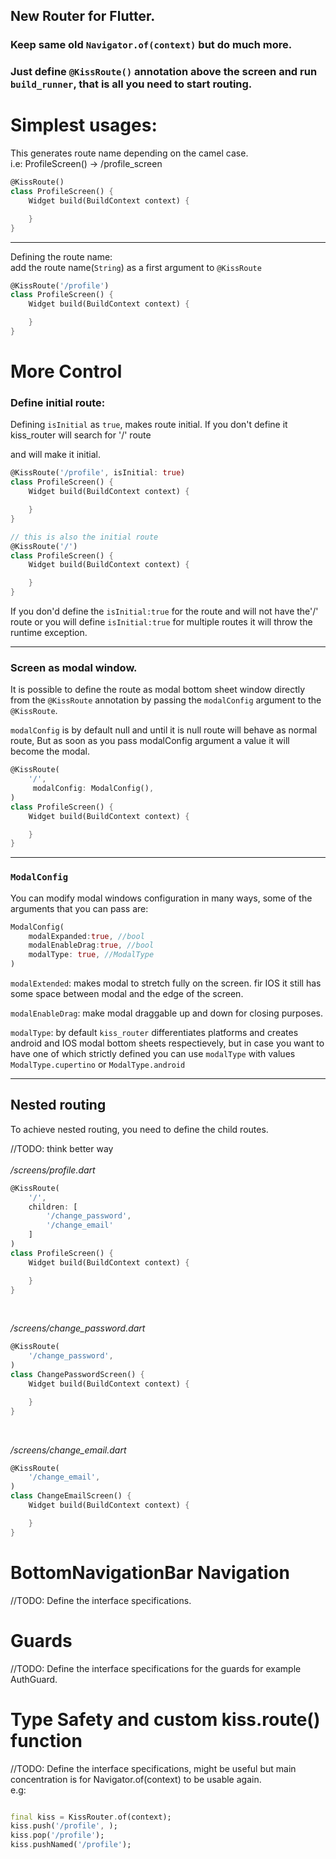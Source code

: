 ## New Router for Flutter.

### **Keep same old `Navigator.of(context)` but do much more.**

### Just define `@KissRoute()` annotation above the screen and run `build_runner`, that is all you need to start routing.


# Simplest usages:
This generates route name depending on the camel case. <br>
i.e: ProfileScreen() -> /profile_screen 
```dart
@KissRoute()
class ProfileScreen() {
    Widget build(BuildContext context) {

    }
}
```

 ---

Defining the route name:<br>
add the route name(`String`) as a first argument to `@KissRoute`
```dart
@KissRoute('/profile')
class ProfileScreen() {
    Widget build(BuildContext context) {

    }
}
```

# More Control
### **Define initial route:** <br>
Defining `isInitial` as `true`, makes route initial.
If you don't define it kiss_router will search for '/' route

and will make it initial.
```dart
@KissRoute('/profile', isInitial: true)
class ProfileScreen() {
    Widget build(BuildContext context) {

    }
}
```

```dart
// this is also the initial route
@KissRoute('/')
class ProfileScreen() {
    Widget build(BuildContext context) {

    }
}
```

If you don'd define the `isInitial:true` for the route and will not have the'/' route or you will define `isInitial:true` for multiple routes it will throw the runtime exception.


---
### **Screen as modal window.**
It is possible to define the route as modal bottom sheet window directly from the `@KissRoute` annotation by passing the `modalConfig` argument to the `@KissRoute`. 

`modalConfig` is by default null and until it is null route will behave as 
normal route, But as soon as you pass modalConfig argument a value it will become the modal.
```dart
@KissRoute(
    '/',
     modalConfig: ModalConfig(),
)
class ProfileScreen() {
    Widget build(BuildContext context) {

    }
}
```
---
### **`ModalConfig`**
You can modify modal windows configuration in many ways, some of the arguments that you can pass are:
```dart
ModalConfig(
    modalExpanded:true, //bool
    modalEnableDrag:true, //bool
    modalType: true, //ModalType
)
```

`modalExtended`: makes modal to stretch fully on the screen. fir IOS it still has some space between modal and the edge of the screen.

`modalEnableDrag`: make modal draggable up and down for closing purposes.

`modalType`: by default `kiss_router` differentiates platforms and creates android and IOS modal bottom sheets respectievely, but in case you want to have one of which strictly defined you can use `modalType` with values `ModalType.cupertino` or `ModalType.android`


---
## Nested routing
To achieve nested routing, you need to define the child routes.

//TODO: think better way <br><br>
*/screens/profile.dart*
```dart
@KissRoute(
    '/',
    children: [
        '/change_password',
        '/change_email'
    ]
)
class ProfileScreen() {
    Widget build(BuildContext context) {

    }
}
```
<br>

*/screens/change_password.dart*
```dart
@KissRoute(
    '/change_password',
)
class ChangePasswordScreen() {
    Widget build(BuildContext context) {

    }
}
```
<br>

*/screens/change_email.dart*
```dart
@KissRoute(
    '/change_email',
)
class ChangeEmailScreen() {
    Widget build(BuildContext context) {

    }
}
```

# BottomNavigationBar Navigation
//TODO: Define the interface specifications.


# Guards
//TODO: Define the interface specifications for the guards for example AuthGuard.

# Type Safety and custom kiss.route() function
//TODO: Define the interface specifications, might be useful but main concentration is for Navigator.of(context) to be usable again.<br>
e.g: 
```dart

final kiss = KissRouter.of(context);
kiss.push('/profile', );
kiss.pop('/profile');
kiss.pushNamed('/profile');
```